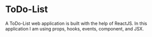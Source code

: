 # ToDo-List
A ToDo-List web application is built with the help of ReactJS. In this application I am using props, hooks, events, component, and JSX.
